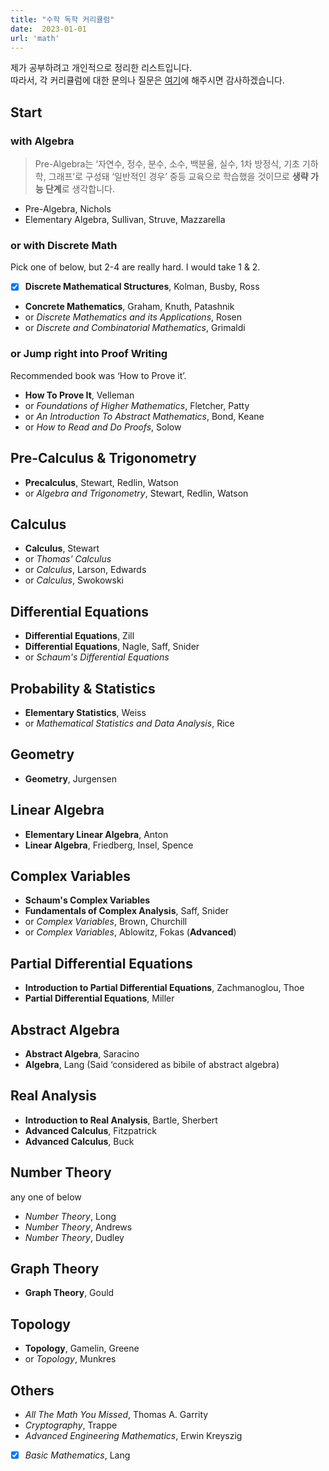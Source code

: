 ```yaml
---
title: "수학 독학 커리큘럼"
date:  2023-01-01
url: 'math'
---
```


제가 공부하려고 개인적으로 정리한 리스트입니다.\
따라서, 각 커리큘럼에 대한 문의나 질문은 [여기](https://youtu.be/didXE0HkSC8)에 해주시면 감사하겠습니다.

## Start

### with Algebra

> Pre-Algebra는 ‘자연수, 정수, 분수, 소수, 백분율, 실수, 1차 방정식, 기초 기하학, 그래프’로 구성돼 ‘일반적인 경우’ 중등 교육으로 학습했을 것이므로 **생략 가능 단계**로 생각합니다.

- Pre-Algebra, Nichols
- Elementary Algebra, Sullivan, Struve, Mazzarella

### or with Discrete Math

Pick one of below, but 2-4 are really hard. I would take 1 & 2.

- [x] **Discrete Mathematical Structures**, Kolman, Busby, Ross
- **Concrete Mathematics**, Graham, Knuth, Patashnik
- or *Discrete Mathematics and its Applications*, Rosen
- or *Discrete and Combinatorial Mathematics*, Grimaldi

### or Jump right into Proof Writing

Recommended book was ‘How to Prove it’.

- **How To Prove It**, Velleman
- or *Foundations of Higher Mathematics*, Fletcher, Patty
- or *An Introduction To Abstract Mathematics*, Bond, Keane
- or *How to Read and Do Proofs*, Solow

## Pre-Calculus & Trigonometry

- **Precalculus**, Stewart, Redlin, Watson
- or *Algebra and Trigonometry*, Stewart, Redlin, Watson

## Calculus

- **Calculus**, Stewart
- or *Thomas' Calculus*
- or *Calculus*, Larson, Edwards
- or *Calculus*, Swokowski

## Differential Equations

- **Differential Equations**, Zill
- **Differential Equations**, Nagle, Saff, Snider
- or *Schaum's Differential Equations*

## Probability & Statistics

- **Elementary Statistics**, Weiss
- or *Mathematical Statistics and Data Analysis*, Rice

## Geometry

- **Geometry**, Jurgensen

## Linear Algebra

- **Elementary Linear Algebra**, Anton
- **Linear Algebra**, Friedberg, Insel, Spence

## Complex Variables

- **Schaum's Complex Variables**
- **Fundamentals of Complex Analysis**, Saff, Snider
- or *Complex Variables*, Brown, Churchill
- or *Complex Variables*, Ablowitz, Fokas (**Advanced**)

## Partial Differential Equations

- **Introduction to Partial Differential Equations**, Zachmanoglou, Thoe
- **Partial Differential Equations**, Miller

## Abstract Algebra

- **Abstract Algebra**, Saracino
- **Algebra**, Lang (Said ‘considered as bibile of abstract algebra)

## Real Analysis

- **Introduction to Real Analysis**, Bartle, Sherbert
- **Advanced Calculus**, Fitzpatrick
- **Advanced Calculus**, Buck

## Number Theory

any one of below

- *Number Theory*, Long
- *Number Theory*, Andrews
- *Number Theory*, Dudley

## Graph Theory

- **Graph Theory**, Gould

## Topology

- **Topology**, Gamelin, Greene
- or *Topology*, Munkres

## Others

- *All The Math You Missed*, Thomas A. Garrity
- *Cryptography*, Trappe
- *Advanced Engineering Mathematics*, Erwin Kreyszig
- [x] *Basic Mathematics*, Lang
